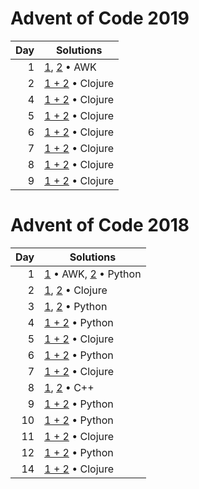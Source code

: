 # Advent of Code 2019

|  Day | Solutions                                           |
| ---: | --------------------------------------------------- |
|    1 | [1](2019/01.1.awk), [2](2019/01.2.awk) • AWK        |
|    2 | [1 + 2](2019/02.clj) • Clojure                      |
|    4 | [1 + 2](2019/04.clj) • Clojure                      |
|    5 | [1 + 2](2019/05.clj) • Clojure                      |
|    6 | [1 + 2](2019/06.clj) • Clojure                      |
|    7 | [1 + 2](2019/07.clj) • Clojure                      |
|    8 | [1 + 2](2019/08.clj) • Clojure                      |
|    9 | [1 + 2](2019/09.clj) • Clojure                      |

# Advent of Code 2018

|  Day | Solutions                                           |
| ---: | --------------------------------------------------- |
|    1 | [1](2018/01.1.sh) • AWK, [2](2018/01.2.py) • Python |
|    2 | [1](2018/02.1.clj), [2](2018/02.1.clj) • Clojure    |
|    3 | [1](2018/03.1.py), [2](2018/03.2.py) • Python       |
|    4 | [1 + 2](2018/04.py) • Python                        |
|    5 | [1 + 2](2018/05.clj) • Clojure                      |
|    6 | [1 + 2](2018/06.py) • Python                        |
|    7 | [1 + 2](2018/07.clj) • Clojure                      |
|    8 | [1](2018/08.1.cpp), [2](2018/08.2.cpp) • C++        |
|    9 | [1 + 2](2018/09.py) • Python                        |
|   10 | [1 + 2](2018/10.py) • Python                        |
|   11 | [1 + 2](2018/11.clj) • Clojure                      |
|   12 | [1 + 2](2018/12.py) • Python                        |
|   14 | [1 + 2](2018/14.clj) • Clojure                      |
